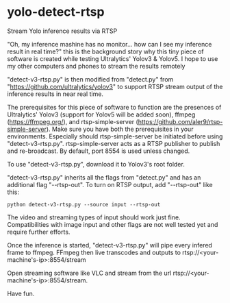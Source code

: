 # yolo-detect-rtsp
Stream Yolo inference results via RTSP

"Oh, my inference mashine has no monitor... how can I see my inference result in real time?" this is the background story why this tiny piece of software is created while testing Ultralytics' Yolov3 & Yolov5. I hope to use my other computers and phones to stream the results remotely

"detect-v3-rtsp.py" is then modified from "detect.py" from "https://github.com/ultralytics/yolov3" to support RTSP stream output of the inference results in near real time.

The prerequisites for this piece of software to function are the presences of Ultralytics' Yolov3 (support for Yolov5 will be added soon), ffmpeg (https://ffmpeg.org/), and rtsp-simple-server (https://github.com/aler9/rtsp-simple-server). Make sure you have both the prerequisites in your environments. Especially should rtsp-simple-server be initiated before using "detect-v3-rtsp.py". rtsp-simple-server acts as a RTSP publisher to publish and re-broadcast. By default, port 8554 is used unless changed.

To use "detect-v3-rtsp.py", download it to Yolov3's root folder.

"detect-v3-rtsp.py" inherits all the flags from "detect.py" and has an additional flag "--rtsp-out". To turn on RTSP output, add "--rtsp-out" like this:

`python detect-v3-rtsp.py --source input --rtsp-out`

The video and streaming types of input should work just fine. Compatibilities with image input and other flags are not well tested yet and require further efforts.

Once the inference is started, "detect-v3-rtsp.py" will pipe every infered frame to ffmpeg. FFmpeg then live transcodes and outputs to rtsp://<your-machine's-ip>:8554/stream

Open streaming software like VLC and stream from the url rtsp://<your-machine's-ip>:8554/stream.

Have fun.

